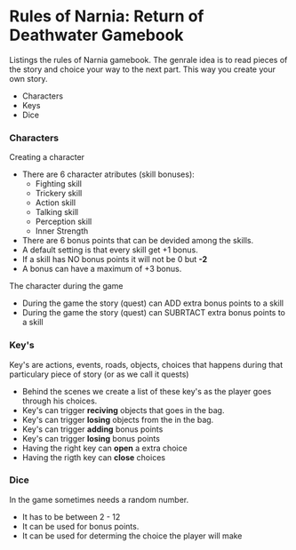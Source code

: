 # Rules of Narnia: Return of Deathwater Gamebook

Listings the rules of Narnia gamebook. The genrale idea is to read pieces of the story and choice your way to the next part. This way you create your own story. 

  - Characters
  - Keys
  - Dice

### Characters
Creating a character
- There are 6 character atributes (skill bonuses):
  - Fighting skill
  - Trickery skill
  - Action skill 
  - Talking skill
  - Perception skill
  - Inner Strength
- There are 6 bonus points that can be devided among the skills.
- A default setting is that every skill get +1 bonus.
- If a skill has NO bonus points it will not be 0 but **-2**
- A bonus can have a maximum of +3 bonus. 

The character during the game
- During the game the story (quest) can ADD extra bonus points to a skill
- During the game the story (quest) can SUBRTACT extra bonus points to a skill

### Key's
Key's are actions, events, roads, objects, choices that happens during that particulary piece of story (or as we call it quests)
- Behind the scenes we create a list of these key's as the player goes through his choices. 
- Key's can trigger **reciving** objects that goes in the bag.
- Key's can trigger **losing** objects from the in the bag.
- Key's can trigger **adding** bonus points
- Key's can trigger **losing** bonus points
- Having the right key can **open** a extra choice
- Having the rigth key can **close** choices

### Dice
In the game sometimes needs a random number.

- It has to be between 2 - 12
- It can be used for bonus points.
- It can be used for determing the choice the player will make



